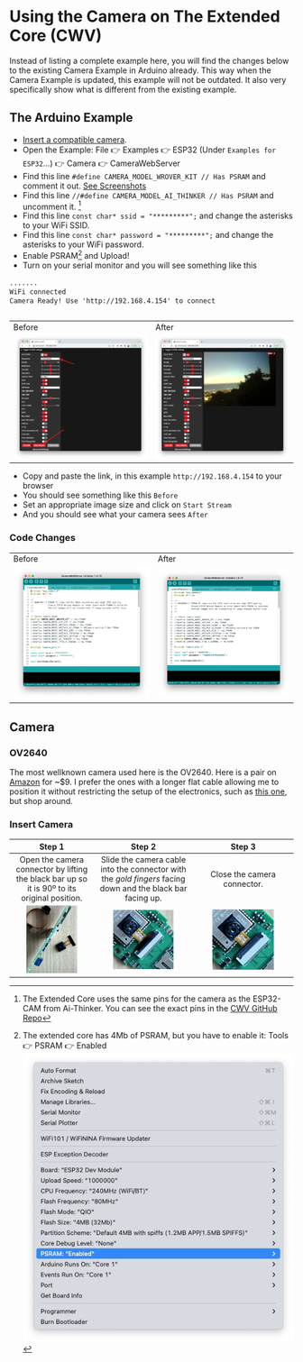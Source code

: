# Using the Camera on The Extended Core (CWV)
Instead of listing a complete example here, you will find the changes below to the existing Camera Example in Arduino already. This way when the Camera Example is updated, this example will not be outdated. It also very specifically show what is different from the existing example.

## The Arduino Example
- [Insert a compatible camera](#camera).
- Open the Example: File :point_right: Examples :point_right: ESP32 (Under `Examples for ESP32`...) :point_right: Camera :point_right: CameraWebServer
- Find this line `#define CAMERA_MODEL_WROVER_KIT // Has PSRAM` and comment it out. [See Screenshots](#code-changes)
- Find this line `//#define CAMERA_MODEL_AI_THINKER // Has PSRAM` and uncomment it. [^pins]
- Find this line `const char* ssid = "*********";`  and change the asterisks to your WiFi SSID.
- Find this line `const char* password = "*********";` and change the asterisks to your WiFi password.
- Enable PSRAM[^psram] and Upload!
- Turn on your serial monitor and you  will see something like this
```
.......
WiFi connected
Camera Ready! Use 'http://192.168.4.154' to connect
```
<table align="right">
  <tr><td>Before</td><td>After</td></tr>
<tr><td><img src="assets/stopped.png" width="240"/></td><td>
<img src="assets/started.png" width="240"/></td></tr>
  </table>

- Copy and paste the link, in this example `http://192.168.4.154` to your browser
- You should see something like this `Before`
- Set an appropriate image size and click on `Start Stream`
- And you should see what your camera sees `After`

### Code Changes
<table>
  <tr><td>Before</td><td>After</td></tr>
<tr><td><img src="assets/before.png" /></td><td>
<img src="assets/after.png" /></td></tr>
  </table>

## Camera
### OV2640
The most wellknown camera used here is the OV2640. Here is a pair on [Amazon](https://www.amazon.com/dp/B097SZBV7N) for ~$9. I prefer the ones with a longer flat cable allowing me to position it without restricting the setup of the electronics, such as [this one](https://www.amazon.com/dp/B08XLWLGG6), but shop around.
### Insert Camera
|Step 1|Step 2| Step 3|
|:--:|:--:|:--:|
|Open the camera connector by lifting the black bar up so it is 90º to its original position.|Slide the camera cable into the connector with the *gold fingers* facing down and the black bar facing up.|Close the camera connector.|
|<img src="assets/IMG_4984.jpg" width=66%/>|<img src="assets/IMG_4985.jpg"  width=66%/>|<img src="assets/IMG_4986.jpg"  width=66%/>


[^pins]: The Extended Core uses the same pins for the camera as the ESP32-CAM from Ai-Thinker. You can see the exact pins in the [CWV GitHub Repo](https://github.com/domino4com/CWV#camera)

[^psram]: The extended core has 4Mb of PSRAM, but you have to enable it: Tools :point_right: PSRAM :point_right: Enabled
![PSRAM](assets/PSRAM.png)
